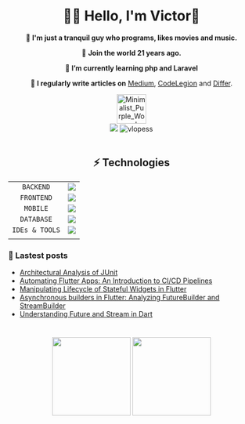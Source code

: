 <h1 align="center">👨‍💻 Hello, I'm Victor👋</h1>
<div align="center">

  🐧 **I'm just a tranquil guy who programs, likes movies and music.**
  
  🌠 **Join the world 21 years ago.**

  🌱 **I’m currently learning php and Laravel**

  📝 **I regularly write articles on** [Medium](https://medium.com/@Victorldev), [CodeLegion](https://coderlegion.com/user/Victor+Lopes) and [Differ](https://differ.blog/me).
  
</div>


<p>  
<div align="center">
  <a href = "https://kristnotes.com/victor" target="_blank">
      <img width="60" height="60" alt="Minimalist_Purple_Woman_Icon-removebg-preview" src="https://github.com/user-attachments/assets/3abfce86-e521-415d-aac6-a32638aab62d" />
  </a>
</div>
<div align="center">
  <a href = "https://vlopesdev.me" target="_blank"><img src="https://img.shields.io/badge/-Visit my website-%23333?style=for-the-badge&logoColor=white"   target="_blank"></a>
  <img src="https://komarev.com/ghpvc/?username=vlopess&label=Profile%20views&color=0e75b6&style=flat" alt="vlopess" />
</div>
<br>
</p>
<div align="center">
  
## ⚡ Technologies

|                  |                                                                                                    |
|:----------------:|:--------------------------------------------------------------------------------------------------:|
|    `BACKEND`     |  <img src="https://skillicons.dev/icons?i=spring,java,cs,net,flask,py,laravel,php"/>               |
|    `FRONTEND`    |  <img src="https://skillicons.dev/icons?i=react,ts,js,html,css,jquery" />                  |
|    `MOBILE`      |  <img src="https://skillicons.dev/icons?i=flutter,dart" />                                         |
|    `DATABASE`    |  <img src="https://skillicons.dev/icons?i=postgres,firebase,supabase" />                           |
|    `IDEs & TOOLS`|  <img src="https://skillicons.dev/icons?i=idea,androidstudio,vscode,git,vim,linux,ubuntu" />       |
|                  |                                                                                                    |


</div>

### 📰 Lastest posts
<!-- BLOG-POST-LIST:START -->
- [Architectural Analysis of JUnit](https://blog.stackademic.com/architectural-analysis-of-junit-d9472f9bf79b?source=rss-6c5acd079cd2------2)
- [Automating Flutter Apps: An Introduction to CI/CD Pipelines](https://medium.com/@Victorldev/automating-flutter-apps-an-introduction-to-ci-cd-pipelines-197919d0e886?source=rss-6c5acd079cd2------2)
- [Manipulating Lifecycle of Stateful Widgets in Flutter](https://medium.com/@Victorldev/manipulating-lifecycle-of-stateful-widgets-in-flutter-e894a83d7bf0?source=rss-6c5acd079cd2------2)
- [Asynchronous builders in Flutter: Analyzing FutureBuilder and StreamBuilder](https://medium.com/@Victorldev/asynchronous-builders-in-flutter-analyzing-futurebuilder-and-streambuilder-d3f8af3af88a?source=rss-6c5acd079cd2------2)
- [Understanding Future and Stream in Dart](https://medium.com/@Victorldev/understanding-future-and-stream-in-dart-cba0842a8470?source=rss-6c5acd079cd2------2)
<!-- BLOG-POST-LIST:END -->

# 
<div align="center">
  <img  height="160em" src="https://github-readme-stats.vercel.app/api/top-langs/?username=vlopess&layout=compact&hide_progress=false&show_icons=true&theme=onedark&include_all_commits=true&count_private=true"/>
  <img  height="160em" src="https://github-readme-stats.vercel.app/api?username=vlopess&show_icons=true&theme=onedark&include_all_commits=true&count_private=true&rank_icon=github"/>
</div>

[comment]: <div align="center">
[comment]: <a href="https://open.spotify.com/user/31amhvt36qa74qibs5fewb5tltbi">
[comment]:<img alt="Spotify" src="https://spotify-recently-played-readme.vercel.app/api?user=31amhvt36qa74qibs5fewb5tltbi&width=890&count=5">
[comment]:</div>

  
